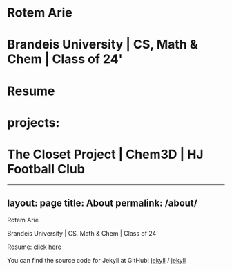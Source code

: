 # Rotem Arie
# Brandeis University | CS, Math & Chem | Class of 24'
# Resume
# projects: 
# The Closet Project | Chem3D | HJ Football Club

---
layout: page
title: About
permalink: /about/
---

Rotem Arie

Brandeis University | CS, Math & Chem | Class of 24'

Resume:
[click here](https://drive.google.com/file/d/1C6Xt1cynHBZ2QXZP7MAQBwBBS_RLnkw0/view?usp=drive_link)

You can find the source code for Jekyll at GitHub:
[jekyll][jekyll-organization] /
[jekyll](https://github.com/jekyll/jekyll)


[jekyll-organization]: https://github.com/jekyll


